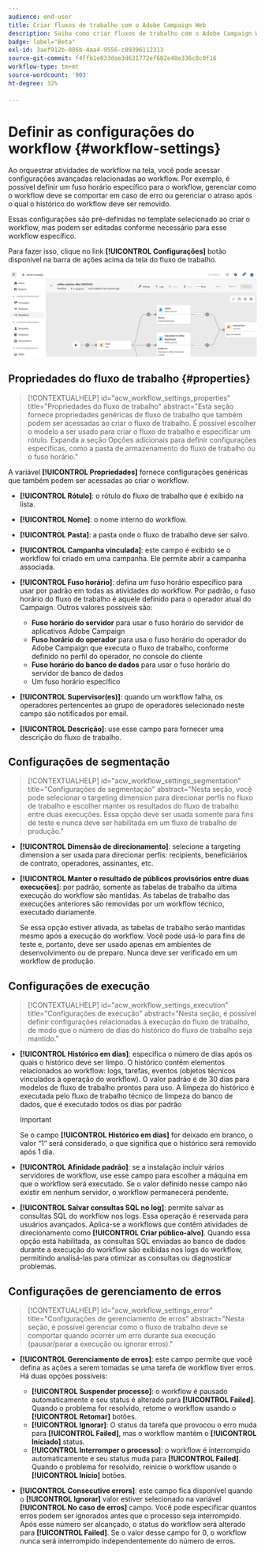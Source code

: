```yaml
---
audience: end-user
title: Criar fluxos de trabalho com o Adobe Campaign Web
description: Saiba como criar fluxos de trabalho com o Adobe Campaign Web
badge: label="Beta"
exl-id: 3aef912b-086b-4aa4-9556-c09396112313
source-git-commit: f4ffb1e033dae3d631772ef602e48e336c8c0f16
workflow-type: tm+mt
source-wordcount: '903'
ht-degree: 32%

---
```


# Definir as configurações do workflow {#workflow-settings}

Ao orquestrar atividades de workflow na tela, você pode acessar configurações avançadas relacionadas ao workflow. Por exemplo, é possível definir um fuso horário específico para o workflow, gerenciar como o workflow deve se comportar em caso de erro ou gerenciar o atraso após o qual o histórico do workflow deve ser removido.

Essas configurações são pré-definidas no template selecionado ao criar o workflow, mas podem ser editadas conforme necessário para esse workflow específico.

Para fazer isso, clique no link **[!UICONTROL Configurações]** botão disponível na barra de ações acima da tela do fluxo de trabalho.

![](assets/workflow-settings.png)

## Propriedades do fluxo de trabalho {#properties}

>[!CONTEXTUALHELP]
>id="acw_workflow_settings_properties"
>title="Propriedades do fluxo de trabalho"
>abstract="Esta seção fornece propriedades genéricas de fluxo de trabalho que também podem ser acessadas ao criar o fluxo de trabalho. É possível escolher o modelo a ser usado para criar o fluxo de trabalho e especificar um rótulo. Expanda a seção Opções adicionais para definir configurações específicas, como a pasta de armazenamento do fluxo de trabalho ou o fuso horário."

A variável **[!UICONTROL Propriedades]** fornece configurações genéricas que também podem ser acessadas ao criar o workflow.

* **[!UICONTROL Rótulo]**: o rótulo do fluxo de trabalho que é exibido na lista.
* **[!UICONTROL Nome]**: o nome interno do workflow.
* **[!UICONTROL Pasta]**: a pasta onde o fluxo de trabalho deve ser salvo.
* **[!UICONTROL Campanha vinculada]**: este campo é exibido se o workflow foi criado em uma campanha. Ele permite abrir a campanha associada.
* **[!UICONTROL Fuso horário]**: defina um fuso horário específico para usar por padrão em todas as atividades do workflow. Por padrão, o fuso horário do fluxo de trabalho é aquele definido para o operador atual do Campaign.
Outros valores possíveis são:
   * **Fuso horário do servidor** para usar o fuso horário do servidor de aplicativos Adobe Campaign
   * **Fuso horário do operador** para usa o fuso horário do operador do Adobe Campaign que executa o fluxo de trabalho, conforme definido no perfil do operador, no console do cliente
   * **Fuso horário do banco de dados** para usar o fuso horário do servidor de banco de dados
   * Um fuso horário específico

* **[!UICONTROL Supervisor(es)]**: quando um workflow falha, os operadores pertencentes ao grupo de operadores selecionado neste campo são notificados por email.
* **[!UICONTROL Descrição]**: use esse campo para fornecer uma descrição do fluxo de trabalho.

## Configurações de segmentação

>[!CONTEXTUALHELP]
>id="acw_workflow_settings_segmentation"
>title="Configurações de segmentação"
>abstract="Nesta seção, você pode selecionar o targeting dimension para direcionar perfis no fluxo de trabalho e escolher manter os resultados do fluxo de trabalho entre duas execuções. Essa opção deve ser usada somente para fins de teste e nunca deve ser habilitada em um fluxo de trabalho de produção."

* **[!UICONTROL Dimensão de direcionamento]**: selecione a targeting dimension a ser usada para direcionar perfis: recipients, beneficiários de contrato, operadores, assinantes, etc.
* **[!UICONTROL Manter o resultado de públicos provisórios entre duas execuções]**: por padrão, somente as tabelas de trabalho da última execução do workflow são mantidas. As tabelas de trabalho das execuções anteriores são removidas por um workflow técnico, executado diariamente.

  Se essa opção estiver ativada, as tabelas de trabalho serão mantidas mesmo após a execução do workflow. Você pode usá-lo para fins de teste e, portanto, deve ser usado apenas em ambientes de desenvolvimento ou de preparo. Nunca deve ser verificado em um workflow de produção.

## Configurações de execução

>[!CONTEXTUALHELP]
>id="acw_workflow_settings_execution"
>title="Configurações de execução"
>abstract="Nesta seção, é possível definir configurações relacionadas à execução do fluxo de trabalho, de modo que o número de dias do histórico do fluxo de trabalho seja mantido."

* **[!UICONTROL Histórico em dias]**: especifica o número de dias após os quais o histórico deve ser limpo. O histórico contém elementos relacionados ao workflow: logs, tarefas, eventos (objetos técnicos vinculados à operação do workflow). O valor padrão é de 30 dias para modelos de fluxo de trabalho prontos para uso. A limpeza do histórico é executada pelo fluxo de trabalho técnico de limpeza do banco de dados, que é executado todos os dias por padrão

  >[!IMPORTANT]
  >
  >Se o campo **[!UICONTROL Histórico em dias]** for deixado em branco, o valor “1” será considerado, o que significa que o histórico será removido após 1 dia.

* **[!UICONTROL Afinidade padrão]**: se a instalação incluir vários servidores de workflow, use esse campo para escolher a máquina em que o workflow será executado. Se o valor definido nesse campo não existir em nenhum servidor, o workflow permanecerá pendente.

* **[!UICONTROL Salvar consultas SQL no log]**: permite salvar as consultas SQL do workflow nos logs. Essa operação é reservada para usuários avançados. Aplica-se a workflows que contêm atividades de direcionamento como **[!UICONTROL Criar público-alvo]**. Quando essa opção está habilitada, as consultas SQL enviadas ao banco de dados durante a execução do workflow são exibidas nos logs do workflow, permitindo analisá-las para otimizar as consultas ou diagnosticar problemas.

## Configurações de gerenciamento de erros

>[!CONTEXTUALHELP]
>id="acw_workflow_settings_error"
>title="Configurações de gerenciamento de erros"
>abstract="Nesta seção, é possível gerenciar como o fluxo de trabalho deve se comportar quando ocorrer um erro durante sua execução (pausar/parar a execução ou ignorar erros)."

* **[!UICONTROL Gerenciamento de erros]**: este campo permite que você defina as ações a serem tomadas se uma tarefa de workflow tiver erros. Há duas opções possíveis:

   * **[!UICONTROL Suspender processo]**: o workflow é pausado automaticamente e seu status é alterado para **[!UICONTROL Failed]**. Quando o problema for resolvido, retome o workflow usando o **[!UICONTROL Retomar]** botões.
   * **[!UICONTROL Ignorar]**: O status da tarefa que provocou o erro muda para **[!UICONTROL Failed]**, mas o workflow mantém o **[!UICONTROL Iniciado]** status. <!-- TO ADD ONCE SCHEUDLER IS AVAILABLE This configuration is relevant for recurring tasks: if the branch includes a scheduler, it will start normally next time the workflow is executed.-->
   * **[!UICONTROL Interromper o processo]**: o workflow é interrompido automaticamente e seu status muda para **[!UICONTROL Failed]**. Quando o problema for resolvido, reinicie o workflow usando o **[!UICONTROL Início]** botões.

* **[!UICONTROL Consecutive errors]**: este campo fica disponível quando o **[!UICONTROL Ignorar]** valor estiver selecionado na variável **[!UICONTROL No caso de erros]** campo. Você pode especificar quantos erros podem ser ignorados antes que o processo seja interrompido. Após esse número ser alcançado, o status do workflow será alterado para **[!UICONTROL Failed]**. Se o valor desse campo for 0, o workflow nunca será interrompido independentemente do número de erros.
